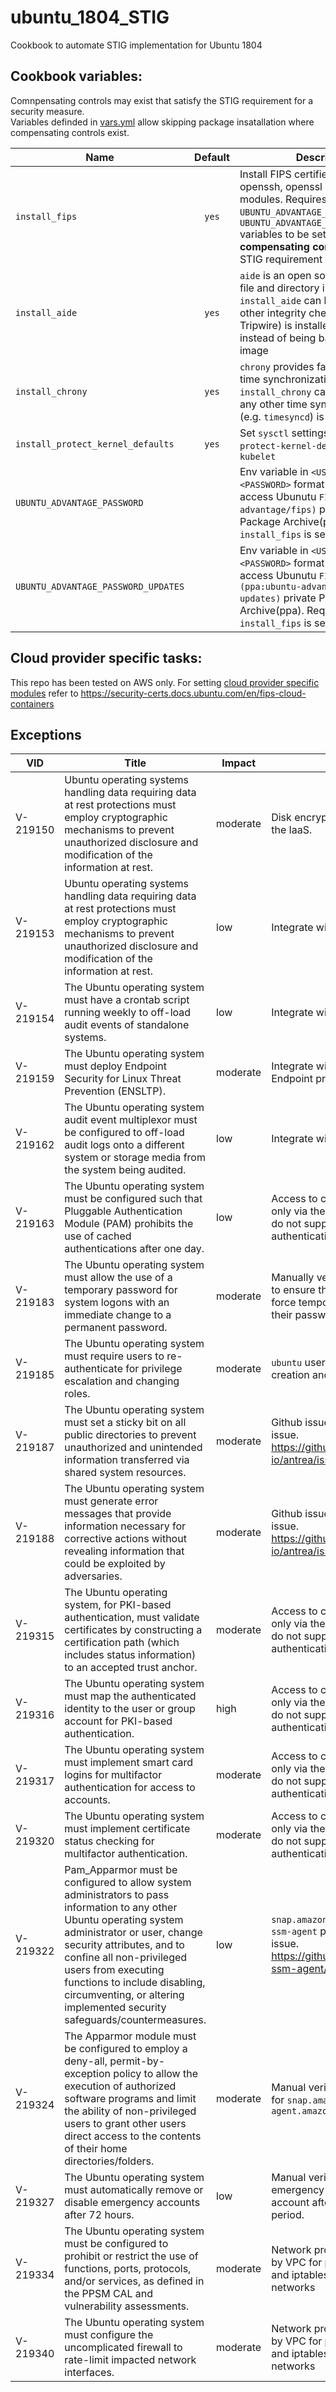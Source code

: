 # ubuntu_1804_STIG

Cookbook to automate STIG implementation for Ubuntu 1804

## Cookbook variables:

Comnpensating controls may exist that satisfy the STIG requirement for a security measure.  
Variables definded in [vars.yml](vars/main.yml) allow skipping package insatallation where compensating controls exist.

|Name|Default|Description|
|----|:-------:|-----------|
|`install_fips`| `yes`|Install FIPS certified kernel, openssh, openssl and strongswan modules. Requires `UBUNTU_ADVANTAGE_PASSWORD` and `UBUNTU_ADVANTAGE_PASSWORD_UPDATES` variables to be set. There are **no compensating control** from FIPS STIG requirement|
|`install_aide`| `yes`|`aide` is an open source host based file and directory integrity checker. `install_aide` can be set to `no` if any other integrity checker (e.g. Tripwire) is installed on the VM instead of being baked into the image|
|`install_chrony`| `yes`| `chrony` provides fast and accurate time synchronization. `install_chrony` can be set to `no` if any other time synching package (e.g. `timesyncd`) is used.|
|`install_protect_kernel_defaults`| `yes` | Set `sysctl` settings to support `--protect-kernel-defaults` flag in `kubelet` |
|`UBUNTU_ADVANTAGE_PASSWORD`| |Env variable in `<USERNAME>:<PASSWORD>` format required to access Ubunutu `FIPS (ppa:ubuntu-advantage/fips)` private Personal Package Archive(ppa). Required if `install_fips` is set to `yes`|
|`UBUNTU_ADVANTAGE_PASSWORD_UPDATES`| |Env variable in `<USERNAME>:<PASSWORD>` format required to access Ubunutu `FIPS Updates (ppa:ubuntu-advantage/fips-updates)` private Personal Package Archive(ppa). Required if `install_fips` is set to `yes`|


## Cloud provider specific tasks:
This repo has been tested on AWS only. 
For setting [cloud provider specific modules](tasks/V-219151.yml#L35-43) refer to https://security-certs.docs.ubuntu.com/en/fips-cloud-containers

## Exceptions

|	VID |	Title	|	Impact	|	Exception	|
|-----|--------|---------|----------|
|	V-219150	|	Ubuntu operating systems handling data requiring data at rest protections must employ cryptographic mechanisms to prevent unauthorized disclosure and modification of the information at rest.	|	moderate	|	Disk encryption is handled by the IaaS.	|
|	V-219153	|	Ubuntu operating systems handling data requiring data at rest protections must employ cryptographic mechanisms to prevent unauthorized disclosure and modification of the information at rest.	|	low	|	Integrate with Enterprise SEIM	|
|	V-219154	|	The Ubuntu operating system must have a crontab script running weekly to off-load audit events of standalone systems.	|	low	|	Integrate with Enterprise SEIM	|
|	V-219159	|	The Ubuntu operating system must deploy Endpoint Security for Linux Threat Prevention (ENSLTP).	|	moderate	|	Integrate with Enterprise Endpoint protectiom	|
|	V-219162	|	The Ubuntu operating system audit event multiplexor must be configured to off-load audit logs onto a different system or storage media from the system being audited.	|	low	|	Integrate with Enterprise SEIM	|
|	V-219163	|	The Ubuntu operating system must be configured such that Pluggable Authentication Module (PAM) prohibits the use of cached authentications after one day.	|	low	|	Access to cluster VMs is allowed only via the bastion. Cluster VMs do not support smart card authentication	|
|	V-219183	|	The Ubuntu operating system must allow the use of a temporary password for system logons with an immediate change to a permanent password.	|	moderate	|	Manually verify if a policy exists to ensure that a method exists to force temporary users to change their password upon next login	|
|	V-219185	|	The Ubuntu operating system must require users to re-authenticate for privilege escalation and changing roles.	|	moderate	|	`ubuntu` user is required for ami creation and to run cloud-init	|
|	V-219187	|	The Ubuntu operating system must set a sticky bit on all public directories to prevent unauthorized and unintended information transferred via shared system resources.	|	moderate	|	Github issue created to fix this issue. https://github.com/antrea-io/antrea/issues/2300	|
|	V-219188	|	The Ubuntu operating system must generate error messages that provide information necessary for corrective actions without revealing information that could be exploited by adversaries.	|	moderate	|	Github issue created to fix this issue. https://github.com/antrea-io/antrea/issues/2300	|
|	V-219315	|	The Ubuntu operating system, for PKI-based authentication, must validate certificates by constructing a certification path (which includes status information) to an accepted trust anchor.	|	moderate	|	Access to cluster VMs is allowed only via the bastion. Cluster VMs do not support smart card authentication	|
|	V-219316	|	The Ubuntu operating system must map the authenticated identity to the user or group account for PKI-based authentication.	|	high	|	Access to cluster VMs is allowed only via the bastion. Cluster VMs do not support smart card authentication	|
|	V-219317	|	The Ubuntu operating system must implement smart card logins for multifactor authentication for access to accounts.	|	moderate	|	Access to cluster VMs is allowed only via the bastion. Cluster VMs do not support smart card authentication	|
|	V-219320	|	The Ubuntu operating system must implement certificate status checking for multifactor authentication.	|	moderate	|	Access to cluster VMs is allowed only via the bastion. Cluster VMs do not support smart card authentication	|
|	V-219322	|	Pam_Apparmor must be configured to allow system administrators to pass information to any other Ubuntu operating system administrator or user, change security attributes, and to confine all non-privileged users from executing functions to include disabling, circumventing, or altering implemented security safeguards/countermeasures.	|	low	|	`snap.amazon-ssm-agent.amazon-ssm-agent` profile is a known issue. https://github.com/aws/amazon-ssm-agent/issues/108	|
|	V-219324	|	The Apparmor module must be configured to employ a deny-all, permit-by-exception policy to allow the execution of authorized software programs and limit the ability of non-privileged users to grant other users direct access to the contents of their home directories/folders.	|	moderate	|	Manual verification. Exception for `snap.amazon-ssm-agent.amazon-ssm-agent`	|
|	V-219327	|	The Ubuntu operating system must automatically remove or disable emergency accounts after 72 hours.	|	low	|	Manual verification. Check if emergency must terminate the account after a 72 hour time period.	|
|	V-219334	|	The Ubuntu operating system must be configured to prohibit or restrict the use of functions, ports, protocols, and/or services, as defined in the PPSM CAL and vulnerability assessments.	|	moderate	|	Network protection is provided by VPC for perimeter protection and iptables for container networks	|
|	V-219340	|	The Ubuntu operating system must configure the uncomplicated firewall to rate-limit impacted network interfaces.	|	moderate	|	Network protection is provided by VPC for perimeter protection and iptables for container networks	|
